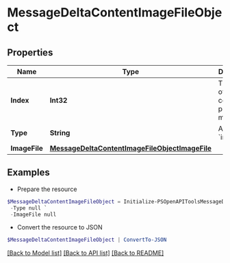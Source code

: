 # MessageDeltaContentImageFileObject
## Properties

Name | Type | Description | Notes
------------ | ------------- | ------------- | -------------
**Index** | **Int32** | The index of the content part in the message. | 
**Type** | **String** | Always &#x60;image_file&#x60;. | 
**ImageFile** | [**MessageDeltaContentImageFileObjectImageFile**](MessageDeltaContentImageFileObjectImageFile.md) |  | [optional] 

## Examples

- Prepare the resource
```powershell
$MessageDeltaContentImageFileObject = Initialize-PSOpenAPIToolsMessageDeltaContentImageFileObject  -Index null `
 -Type null `
 -ImageFile null
```

- Convert the resource to JSON
```powershell
$MessageDeltaContentImageFileObject | ConvertTo-JSON
```

[[Back to Model list]](../README.md#documentation-for-models) [[Back to API list]](../README.md#documentation-for-api-endpoints) [[Back to README]](../README.md)

